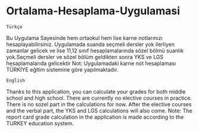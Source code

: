 # Ortalama-Hesaplama-Uygulamasi
    Türkçe
Bu Uygulama Sayesinde hem ortaokul hem lise karne notlarınızı hesaplayabilirsiniz. Uygulamada suanda seçmeli dersler yok ilerliyen zamanlar gelicek ve lise 11,12 sınıf
hesaplamalarında sözel bölmü suanlık yok.Seçmeli dersler ve sözel bölüm geldikten sonra YKS ve LGS hesaplamalarıda gelicektir
Not: Uygulamadaki karne not hesaplaması TÜRKİYE eğitim sistemine göre yapılmaktadır.

    English
Thanks to this application, you can calculate your grades for both middle school and high school. There are currently no elective courses in practice.
There is no sozel part in the calculations for now. After the elective courses and the verbal part, the YKS and LGS calculations will also come.
Note: The report card grade calculation in the application is made according to the TURKEY education system.
